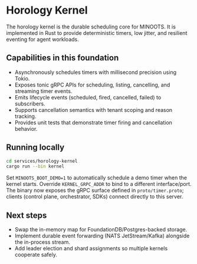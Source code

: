 # Horology Kernel

The horology kernel is the durable scheduling core for MINOOTS. It is implemented in Rust to provide deterministic timers,
low jitter, and resilient eventing for agent workloads.

## Capabilities in this foundation
- Asynchronously schedules timers with millisecond precision using Tokio.
- Exposes tonic gRPC APIs for scheduling, listing, cancelling, and streaming timer events.
- Emits lifecycle events (scheduled, fired, cancelled, failed) to subscribers.
- Supports cancellation semantics with tenant scoping and reason tracking.
- Provides unit tests that demonstrate timer firing and cancellation behavior.

## Running locally
```bash
cd services/horology-kernel
cargo run --bin kernel
```

Set `MINOOTS_BOOT_DEMO=1` to automatically schedule a demo timer when the kernel starts. Override `KERNEL_GRPC_ADDR` to bind to a
different interface/port. The binary now exposes the gRPC surface defined in `proto/timer.proto`; clients (control plane,
orchestrator, SDKs) connect directly to this server.

## Next steps
- Swap the in-memory map for FoundationDB/Postgres-backed storage.
- Implement durable event forwarding (NATS JetStream/Kafka) alongside the in-process stream.
- Add leader election and shard assignments so multiple kernels cooperate safely.
